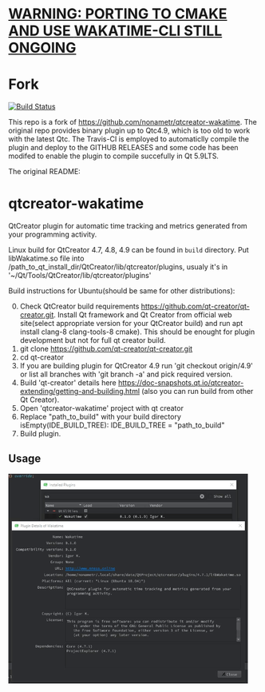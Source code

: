 # <u>WARNING: PORTING TO CMAKE AND USE [WAKATIME-CLI](https://github.com/wakatime/wakatime-cli) STILL ONGOING</u>

# Fork

[![Build Status](https://travis-ci.org/BlurryLight/qtcreator-wakatime.svg?branch=master)](https://travis-ci.org/BlurryLight/qtcreator-wakatime)

This repo is a fork of https://github.com/nonametr/qtcreator-wakatime. The original repo provides binary plugin up to Qtc4.9, which is too old to work with the latest Qtc.
The Travis-CI is employed to automaticlly compile the plugin and deploy to the GITHUB RELEASES and some code has been modifed to enable the plugin to compile succefully in Qt 5.9LTS.

The original README:
# qtcreator-wakatime
QtCreator plugin for automatic time tracking and metrics generated from your programming activity.

Linux build for QtCreator 4.7, 4.8, 4.9 can be found in `build` directory. Put libWakatime.so file into /path_to_qt_install_dir/QtCreator/lib/qtcreator/plugins, usualy it's in '~/Qt/Tools/QtCreator/lib/qtcreator/plugins'

Build instructions for Ubuntu(should be same for other distributions):

0. Check QtCreator build requirements https://github.com/qt-creator/qt-creator.git. Install Qt framework and Qt Creator from official web site(select appropriate version for your QtCreator build) and run apt install clang-8 clang-tools-8 cmake). This should be enought for plugin development but not for full qt creator build.
1. git clone https://github.com/qt-creator/qt-creator.git
2. cd qt-creator
3. If you are building plugin for QtCreator 4.9 run 'git checkout origin/4.9' or list all branches with 'git branch -a' and pick required version.
4. Build 'qt-creator' details here https://doc-snapshots.qt.io/qtcreator-extending/getting-and-building.html (also you can run build from other Qt Creator).
5. Open 'qtcreator-wakatime' project with qt creator
6. Replace "path_to_build" with your build directory isEmpty(IDE_BUILD_TREE): IDE_BUILD_TREE = "path_to_build"
7. Build plugin.

## Usage
![preview](./preview.gif)
